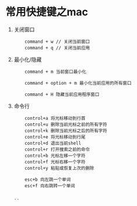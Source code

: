 # 常用快捷键之mac #

1. 关闭窗口

    ````
        command + w // 关闭当前窗口
        command + q // 关闭当前应用

    ````

2. 最小化/隐藏

    ````
        command + m 当前窗口最小化

        command + option + m 最小化当前应用的所有窗口

        command + H 隐藏当前应用程序窗口
    ````

3. 命令行

    ````
        control+a 将光标移动到行首
        control+u 删除当前光标之前的所有字符
        control+k 删除当前光标之后的所有字符
        control+e 将光标移动到行尾
        control+d 退出当前shell
        control+r 打开搜索之前的命令
        control+b 光标左移一个字符
        control+f 光标右移一个字符
        control+y 粘贴或恢复上次的删除

        esc+b 向左跳一个单词
        esc+f 向右跳转一个单词


   ``